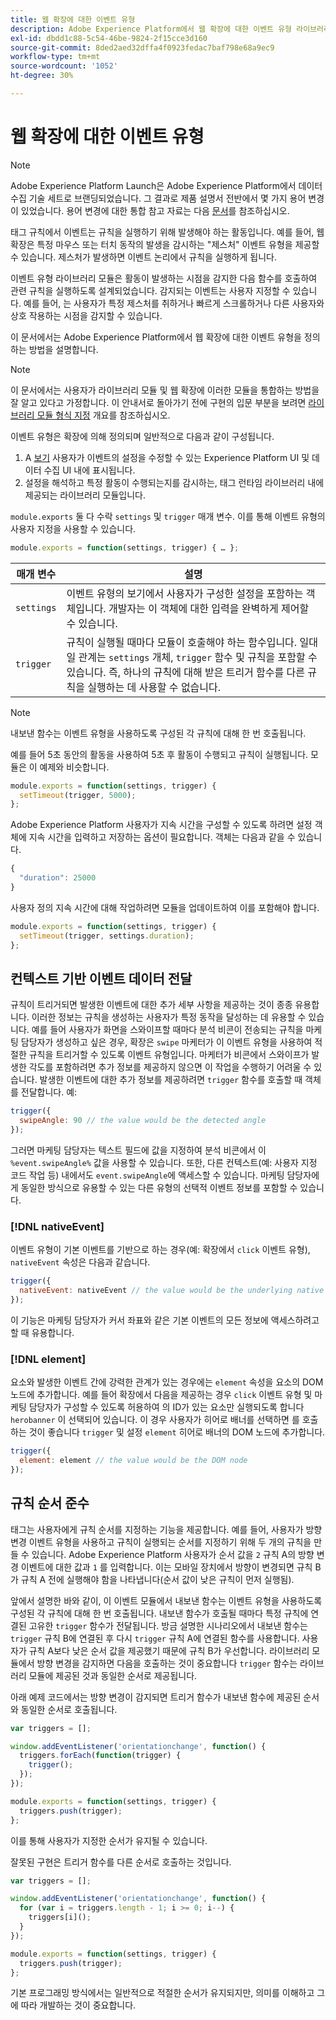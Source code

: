 ```yaml
---
title: 웹 확장에 대한 이벤트 유형
description: Adobe Experience Platform에서 웹 확장에 대한 이벤트 유형 라이브러리 모듈을 정의하는 방법을 알아봅니다.
exl-id: dbdd1c88-5c54-46be-9824-2f15cce3d160
source-git-commit: 8ded2aed32dffa4f0923fedac7baf798e68a9ec9
workflow-type: tm+mt
source-wordcount: '1052'
ht-degree: 30%

---
```


# 웹 확장에 대한 이벤트 유형

>[!NOTE]
>
>Adobe Experience Platform Launch은 Adobe Experience Platform에서 데이터 수집 기술 세트로 브랜딩되었습니다. 그 결과로 제품 설명서 전반에서 몇 가지 용어 변경이 있었습니다. 용어 변경에 대한 통합 참고 자료는 다음 [문서](../../term-updates.md)를 참조하십시오.

태그 규칙에서 이벤트는 규칙을 실행하기 위해 발생해야 하는 활동입니다. 예를 들어, 웹 확장은 특정 마우스 또는 터치 동작의 발생을 감시하는 &quot;제스처&quot; 이벤트 유형을 제공할 수 있습니다. 제스처가 발생하면 이벤트 논리에서 규칙을 실행하게 됩니다.

이벤트 유형 라이브러리 모듈은 활동이 발생하는 시점을 감지한 다음 함수를 호출하여 관련 규칙을 실행하도록 설계되었습니다. 감지되는 이벤트는 사용자 지정할 수 있습니다. 예를 들어, 는 사용자가 특정 제스처를 취하거나 빠르게 스크롤하거나 다른 사용자와 상호 작용하는 시점을 감지할 수 있습니다.

이 문서에서는 Adobe Experience Platform에서 웹 확장에 대한 이벤트 유형을 정의하는 방법을 설명합니다.

>[!NOTE]
>
>이 문서에서는 사용자가 라이브러리 모듈 및 웹 확장에 이러한 모듈을 통합하는 방법을 잘 알고 있다고 가정합니다. 이 안내서로 돌아가기 전에 구현의 입문 부분을 보려면 [라이브러리 모듈 형식 지정](./format.md) 개요를 참조하십시오.

이벤트 유형은 확장에 의해 정의되며 일반적으로 다음과 같이 구성됩니다.

1. A [보기](./views.md) 사용자가 이벤트의 설정을 수정할 수 있는 Experience Platform UI 및 데이터 수집 UI 내에 표시됩니다.
2. 설정을 해석하고 특정 활동이 수행되는지를 감시하는, 태그 런타임 라이브러리 내에 제공되는 라이브러리 모듈입니다.

`module.exports` 둘 다 수락 `settings` 및 `trigger` 매개 변수. 이를 통해 이벤트 유형의 사용자 지정을 사용할 수 있습니다.

```js
module.exports = function(settings, trigger) { … };
```

| 매개 변수 | 설명 |
| --- | --- |
| `settings` | 이벤트 유형의 보기에서 사용자가 구성한 설정을 포함하는 객체입니다. 개발자는 이 객체에 대한 입력을 완벽하게 제어할 수 있습니다. |
| `trigger` | 규칙이 실행될 때마다 모듈이 호출해야 하는 함수입니다. 일대일 관계는 `settings` 개체, `trigger` 함수 및 규칙을 포함할 수 있습니다. 즉, 하나의 규칙에 대해 받은 트리거 함수를 다른 규칙을 실행하는 데 사용할 수 없습니다. |

>[!NOTE]
>
>내보낸 함수는 이벤트 유형을 사용하도록 구성된 각 규칙에 대해 한 번 호출됩니다.

예를 들어 5초 동안의 활동을 사용하여 5초 후 활동이 수행되고 규칙이 실행됩니다. 모듈은 이 예제와 비슷합니다.

```js
module.exports = function(settings, trigger) {
  setTimeout(trigger, 5000);
};
```

Adobe Experience Platform 사용자가 지속 시간을 구성할 수 있도록 하려면 설정 객체에 지속 시간을 입력하고 저장하는 옵션이 필요합니다. 객체는 다음과 같을 수 있습니다.

```js
{
  "duration": 25000
}
```

사용자 정의 지속 시간에 대해 작업하려면 모듈을 업데이트하여 이를 포함해야 합니다.

```js
module.exports = function(settings, trigger) {
  setTimeout(trigger, settings.duration);
};
```

## 컨텍스트 기반 이벤트 데이터 전달

규칙이 트리거되면 발생한 이벤트에 대한 추가 세부 사항을 제공하는 것이 종종 유용합니다. 이러한 정보는 규칙을 생성하는 사용자가 특정 동작을 달성하는 데 유용할 수 있습니다. 예를 들어 사용자가 화면을 스와이프할 때마다 분석 비콘이 전송되는 규칙을 마케팅 담당자가 생성하고 싶은 경우, 확장은 `swipe` 마케터가 이 이벤트 유형을 사용하여 적절한 규칙을 트리거할 수 있도록 이벤트 유형입니다. 마케터가 비콘에서 스와이프가 발생한 각도를 포함하려면 추가 정보를 제공하지 않으면 이 작업을 수행하기 어려울 수 있습니다. 발생한 이벤트에 대한 추가 정보를 제공하려면 `trigger` 함수를 호출할 때 객체를 전달합니다. 예:

```js
trigger({
  swipeAngle: 90 // the value would be the detected angle
});
```

그러면 마케팅 담당자는 텍스트 필드에 값을 지정하여 분석 비콘에서 이 `%event.swipeAngle%` 값을 사용할 수 있습니다. 또한, 다른 컨텍스트(예: 사용자 지정 코드 작업 등) 내에서도 `event.swipeAngle`에 액세스할 수 있습니다. 마케팅 담당자에게 동일한 방식으로 유용할 수 있는 다른 유형의 선택적 이벤트 정보를 포함할 수 있습니다.

### [!DNL nativeEvent]

이벤트 유형이 기본 이벤트를 기반으로 하는 경우(예: 확장에서 `click` 이벤트 유형), `nativeEvent` 속성은 다음과 같습니다.

```js
trigger({
  nativeEvent: nativeEvent // the value would be the underlying native event
});
```

이 기능은 마케팅 담당자가 커서 좌표와 같은 기본 이벤트의 모든 정보에 액세스하려고 할 때 유용합니다.

### [!DNL element]

요소와 발생한 이벤트 간에 강력한 관계가 있는 경우에는 `element` 속성을 요소의 DOM 노드에 추가합니다. 예를 들어 확장에서 다음을 제공하는 경우 `click` 이벤트 유형 및 마케팅 담당자가 구성할 수 있도록 허용하여 의 ID가 있는 요소만 실행되도록 합니다 `herobanner` 이 선택되어 있습니다. 이 경우 사용자가 히어로 배너를 선택하면 를 호출하는 것이 좋습니다 `trigger` 및 설정 `element` 히어로 배너의 DOM 노드에 추가합니다.

```js
trigger({
  element: element // the value would be the DOM node
});
```

## 규칙 순서 준수

태그는 사용자에게 규칙 순서를 지정하는 기능을 제공합니다. 예를 들어, 사용자가 방향 변경 이벤트 유형을 사용하고 규칙이 실행되는 순서를 지정하기 위해 두 개의 규칙을 만들 수 있습니다. Adobe Experience Platform 사용자가 순서 값을 `2` 규칙 A의 방향 변경 이벤트에 대한 값과 `1` 를 입력합니다. 이는 모바일 장치에서 방향이 변경되면 규칙 B가 규칙 A 전에 실행해야 함을 나타냅니다(순서 값이 낮은 규칙이 먼저 실행됨).

앞에서 설명한 바와 같이, 이 이벤트 모듈에서 내보낸 함수는 이벤트 유형을 사용하도록 구성된 각 규칙에 대해 한 번 호출됩니다. 내보낸 함수가 호출될 때마다 특정 규칙에 연결된 고유한 `trigger` 함수가 전달됩니다. 방금 설명한 시나리오에서 내보낸 함수는 `trigger` 규칙 B에 연결된 후 다시 `trigger` 규칙 A에 연결된 함수를 사용합니다. 사용자가 규칙 A보다 낮은 순서 값을 제공했기 때문에 규칙 B가 우선합니다. 라이브러리 모듈에서 방향 변경을 감지하면 다음을 호출하는 것이 중요합니다 `trigger` 함수는 라이브러리 모듈에 제공된 것과 동일한 순서로 제공됩니다.

아래 예제 코드에서는 방향 변경이 감지되면 트리거 함수가 내보낸 함수에 제공된 순서와 동일한 순서로 호출됩니다.

```js
var triggers = [];

window.addEventListener('orientationchange', function() {
  triggers.forEach(function(trigger) {
    trigger();
  });
});

module.exports = function(settings, trigger) {
  triggers.push(trigger);
};
```

이를 통해 사용자가 지정한 순서가 유지될 수 있습니다.

잘못된 구현은 트리거 함수를 다른 순서로 호출하는 것입니다.

```js
var triggers = [];

window.addEventListener('orientationchange', function() {
  for (var i = triggers.length - 1; i >= 0; i--) {
    triggers[i]();
  }
});

module.exports = function(settings, trigger) {
  triggers.push(trigger);
};
```

기본 프로그래밍 방식에서는 일반적으로 적절한 순서가 유지되지만, 의미를 이해하고 그에 따라 개발하는 것이 중요합니다.
